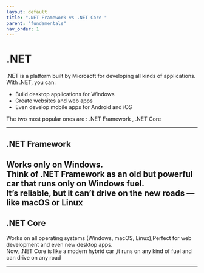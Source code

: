 ```yaml
---
layout: default
title: ".NET Framework vs .NET Core "
parent: "fundamentals"
nav_order: 1
---
```


# .NET 

.NET is a platform built by Microsoft for developing all kinds of applications.  
With .NET, you can:

- Build desktop applications for Windows
- Create websites and web apps
- Even develop mobile apps for Android and iOS

The two most popular ones are : .NET Framework , .NET Core

---


## .NET Framework

Works only on Windows.  
Think of .NET Framework as an old but powerful car that runs only on Windows fuel.  
It’s reliable, but it can’t drive on the new roads — like macOS or Linux
---

## .NET Core

Works on all operating systems (Windows, macOS, Linux),Perfect for web development and even new desktop apps.  
Now, .NET Core is like a modern hybrid car ,it runs on any kind of fuel and can drive on any road

---